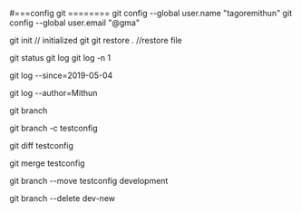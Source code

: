 #===config git ========
git config --global user.name "tagoremithun"
git config --global user.email "@gma"

git init  // initialized git
git restore . //restore file


git status
git log
git log -n 1

git log --since=2019-05-04

git log --author=Mithun

git branch

git branch -c testconfig

git diff testconfig

git merge testconfig

git branch --move testconfig development

git branch --delete dev-new


